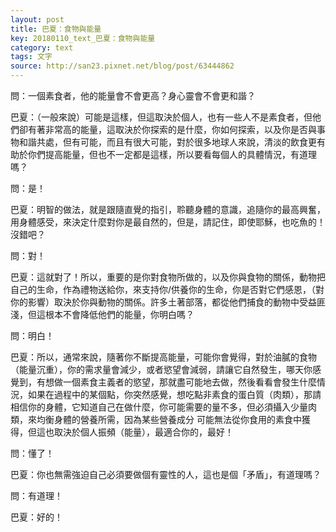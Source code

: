 ```yaml
---
layout: post
title: 巴夏：食物與能量
key: 20180110_text_巴夏：食物與能量
category: text
tags: 文字
source: http://san23.pixnet.net/blog/post/63444862
---
```



問：一個素食者，他的能量會不會更高？身心靈會不會更和諧？

巴夏：（一般來說）可能是這樣，但這取決於個人，也有一些人不是素食者，但他們卻有著非常高的能量，這取決於你探索的是什麼，你如何探索，以及你是否與事物和諧共處，但有可能，而且有很大可能，對於很多地球人來說，清淡的飲食更有助於你們提高能量，但也不一定都是這樣，所以要看每個人的具體情況，有道理嗎？

問：是！

巴夏：明智的做法，就是跟隨直覺的指引，聆聽身體的意識，追隨你的最高興奮，用身體感受，來決定什麼對你是最自然的，但是，請記住，即使耶穌，也吃魚的！沒錯吧？

問：對！

巴夏：這就對了！所以，重要的是你對食物所做的，以及你與食物的關係，動物把自己的生命，作為禮物送給你，來支持你/供養你的生命，你是否對它們感恩，（對你的影響）取決於你與動物的關係。許多土著部落，都從他們捕食的動物中受益匪淺，但這根本不會降低他們的能量，你明白嗎？

問：明白！

巴夏：所以，通常來說，隨著你不斷提高能量，可能你會覺得，對於油膩的食物（能量沉重），你的需求量會減少，或者慾望會減弱，請讓它自然發生，哪天你感覺到，有想做一個素食主義者的慾望，那就盡可能地去做，然後看看會發生什麼情況，如果在過程中的某個點，你突然感覺，想吃點非素食的蛋白質（肉類），那請相信你的身體，它知道自己在做什麼，你可能需要的量不多，但必須攝入少量肉類，來均衡身體的營養所需，因為某些營養成分 可能無法從你食用的素食中獲得，但這也取決於個人振頻（能量），最適合你的，最好！

問：懂了！

巴夏：你也無需強迫自己必須要做個有靈性的人，這也是個「矛盾」，有道理嗎？

問：有道理！

巴夏：好的！
